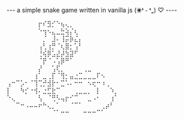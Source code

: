 --- a simple snake game written in vanilla js (❀❛ ֊ ❛„) ♡ ----

⠀⠀⠀⠀⠀⠀⠀⡖⠎⣻⡊⠑⢦⢄⡀⠀⠀⠀⠀⠀⠀⠀⠀⠀⠀
⠀⠀⠀⠀⠀⠀⠀⠑⢲⠢⣄⣀⣓⢵⡌⢆⠀⠀⠀⠀⠀⠀⠀⠀⠀
⠀⠀⠀⠀⠀⠀⠀⠀⡈⠀⣸⠄⢸⡭⡷⣌⡄⠀⠀⠀⠀⠀⠀⠀⠀
⠀⠀⠀⠀⠀⠀⠀⢠⢃⢰⡛⠈⢆⣿⡂⢡⠃⠀⠀⠀⠀⠀⠀⠀⠀
⠀⠀⠀⠀⠀⠀⠀⢘⢮⡿⣡⣜⡼⣳⣽⠋⠀⠀⠀⠀⠀⠀⠀⠀⠀
⠀⠀⠀⠀⠀⠀⠀⠈⡟⠈⠠⢡⡿⠛⠁⠀⠀⠀⠀⠀⠀⠀⠀⠀⠀
⠀⠀⠀⠀⠀⠀⠀⡜⠀⠀⢡⢏⡀⠀⠀⠀⠀⢀⣀⠀⠀⠀⠀⠀⠀
⠀⠀⠀⠀⠀⠀⢰⠁⣀⢀⡏⠈⢻⡂⣤⣐⣉⣀⣀⣀⠏⠢⠀⠀⠀
⢠⠒⠉⡡⠂⠈⢹⢉⡚⣺⡗⠂⣉⠡⠄⠒⠒⠀⠢⢖⠒⠰⢀⠀⠀
⡇⠀⠀⠳⡊⠐⢺⠄⣐⣋⣗⠉⠀⠀⠀⢀⣀⣀⡀⠀⡇⠀⠀⠱⡀
⠑⢄⠀⠀⠀⠀⠀⢣⠀⠈⢛⠣⢤⡖⠊⠉⠀⠀⣀⠠⠂⠀⠀⢰⠁
⠀⠀⠉⠒⠠⠤⠤⠖⠓⢄⡀⠁⠀⠀⠈⠉⠁⠀⠀⠀⠀⢀⡴⠃⠀
⠀⠀⠀⠀⠀⠀⠀⠀⠀⠀⠈⠁⠒⠒⠀⠀⠀⠒⠒⠒⠉⠁⠀⠀⠀
